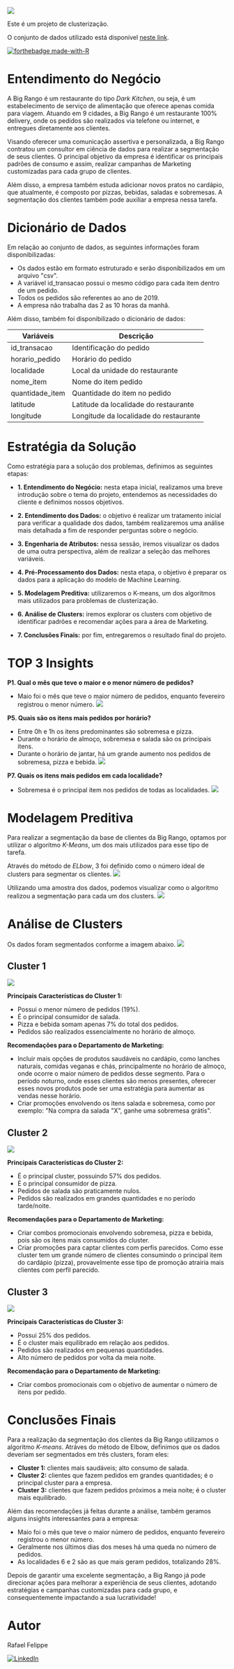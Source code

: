 ![](figures/BigRango.png)

Este é um projeto de clusterização.

O conjunto de dados utilizado está disponível [neste link](https://www.kaggle.com/rafaelgfelippe/food-delivery).

[![forthebadge made-with-R](figures/R.png)](https://www.r-project.org/)

# Entendimento do Negócio

A Big Rango é um restaurante do tipo *Dark Kitchen*, ou seja, é um estabelecimento de serviço de alimentação que oferece apenas comida para viagem. Atuando em 9 cidades, a Big Rango é um restaurante 100% delivery, onde os pedidos são realizados via telefone ou internet, e entregues diretamente aos clientes.

Visando oferecer uma comunicação assertiva e personalizada, a Big Rango contratou um consultor em ciência de dados para realizar a segmentação de seus clientes. O principal objetivo da empresa é identificar os principais padrões de consumo e assim, realizar campanhas de Marketing customizadas para cada grupo de clientes. 

Além disso, a empresa também estuda adicionar novos pratos no cardápio, que atualmente, é composto por pizzas, bebidas, saladas e sobremesas. A segmentação dos clientes também pode auxiliar a empresa nessa tarefa. 

# Dicionário de Dados

Em relação ao conjunto de dados, as seguintes informações foram disponibilizadas:

- Os dados estão em formato estruturado e serão disponibilizados em um arquivo "csv".
- A variável id_transacao possui o mesmo código para cada item dentro de um pedido.
- Todos os pedidos são referentes ao ano de 2019.
- A empresa não trabalha das 2 as 10 horas da manhã.

Além disso, também foi disponibilizado o dicionário de dados:

| Variáveis                        | Descrição                                                    |
| -------------------------------- | ------------------------------------------------------------ |
| id_transacao                     | Identificação do pedido                                      |                          
| horario_pedido                   | Horário do pedido                                            |
| localidade                       | Local da unidade do restaurante                              |
| nome_item                        | Nome do item pedido                                          |
| quantidade_item                  | Quantidade do item no pedido                                 |
| latitude                         | Latitude da localidade do restaurante                        |
| longitude                        | Longitude da localidade do restaurante                       |

# Estratégia da Solução

Como estratégia para a solução dos problemas, definimos as seguintes etapas:

- **1. Entendimento do Negócio:** nesta etapa inicial, realizamos uma breve introdução sobre o tema do projeto, entendemos as necessidades do cliente e definimos nossos objetivos.

- **2. Entendimento dos Dados:** o objetivo é realizar um tratamento inicial para verificar a qualidade dos dados, também realizaremos uma análise mais detalhada a fim de responder perguntas sobre o negócio.

- **3. Engenharia de Atributos:** nessa sessão, iremos visualizar os dados de uma outra perspectiva, além de realizar a seleção das melhores variáveis.

- **4. Pré-Processamento dos Dados:** nesta etapa, o objetivo é preparar os dados para a aplicação do modelo de Machine Learning.

- **5. Modelagem Preditiva:** utilizaremos o K-means, um dos algoritmos mais utilizados para problemas de clusterização.

- **6. Análise de Clusters:** iremos explorar os clusters com objetivo de identificar padrões e recomendar ações para a área de Marketing.

- **7. Conclusões Finais:** por fim, entregaremos o resultado final do projeto.

# TOP 3 Insights 

**P1. Qual o mês que teve o maior e o menor número de pedidos?**
- Maio foi o mês que teve o maior número de pedidos, enquanto fevereiro registrou o menor número.
![](figures/P1.png)

**P5. Quais são os itens mais pedidos por horário?**
- Entre 0h e 1h os itens predominantes são sobremesa e pizza.
- Durante o horário de almoço, sobremesa e salada são os principais itens.
- Durante o horário de jantar, há um grande aumento nos pedidos de sobremesa, pizza e bebida.
![](figures/P5.png)

**P7. Quais os itens mais pedidos em cada localidade?**
- Sobremesa é o principal item nos pedidos de todas as localidades.
![](figures/P7.png)

# Modelagem Preditiva

Para realizar a segmentação da base de clientes da Big Rango, optamos por utilizar o algoritmo *K-Means*, um dos mais utilizados para esse tipo de tarefa. 

Através do método de *ELbow*, 3 foi definido como o número ideal de clusters para segmentar os clientes. 
![](figures/Elbow.png)

Utilizando uma amostra dos dados, podemos visualizar como o algoritmo realizou a segmentação para cada um dos clusters. 
![](figures/model_example.png)

# Análise de Clusters

Os dados foram segmentados conforme a imagem abaixo.
![](figures/pedidos_clusters.png)

## Cluster 1
![](figures/C1.png)

**Principais Características do Cluster 1:**

- Possui o menor número de pedidos (19%).
- É o principal consumidor de salada.
- Pizza e bebida somam apenas 7% do total dos pedidos.
- Pedidos são realizados essencialmente no horário de almoço.

**Recomendações para o Departamento de Marketing:**

- Incluir mais opções de produtos saudáveis no cardápio, como lanches naturais, comidas veganas e chás, principalmente no horário de almoço, onde ocorre o maior número de pedidos desse segmento. Para o período noturno, onde esses clientes são menos presentes, oferecer esses novos produtos pode ser uma estratégia para aumentar as vendas nesse horário.
- Criar promoções envolvendo os itens salada e sobremesa, como por exemplo: "Na compra da salada "X", ganhe uma sobremesa grátis".

## Cluster 2
![](figures/C2.png)

**Principais Características do Cluster 2:**

- É o principal cluster, possuindo 57% dos pedidos.
- É o principal consumidor de pizza.
- Pedidos de salada são praticamente nulos.
- Pedidos são realizados em grandes quantidades e no período tarde/noite.

**Recomendações para o Departamento de Marketing:**

- Criar combos promocionais envolvendo sobremesa, pizza e bebida, pois são os itens mais consumidos do cluster.
- Criar promoções para captar clientes com perfis parecidos. Como esse cluster tem um grande número de clientes consumindo o principal item do cardápio (pizza), provavelmente esse tipo de promoção atrairia mais clientes com perfil parecido.

## Cluster 3
![](figures/C3.png)

**Principais Características do Cluster 3:**

- Possui 25% dos pedidos.
- É o cluster mais equilibrado em relação aos pedidos.
- Pedidos são realizados em pequenas quantidades.
- Alto número de pedidos por volta da meia noite.

**Recomendação para o Departamento de Marketing:**

- Criar combos promocionais com o objetivo de aumentar o número de itens por pedido.

# Conclusões Finais

Para a realização da segmentação dos clientes da Big Rango utilizamos o algoritmo *K-means*. Atráves do método de Elbow, definimos que os dados deveriam ser segmentados em três clusters, foram eles:

- **Cluster 1:** clientes mais saudáveis; alto consumo de salada.
- **Cluster 2:** clientes que fazem pedidos em grandes quantidades; é o principal cluster para a empresa.
- **Cluster 3:** clientes que fazem pedidos próximos a meia noite; é o cluster mais equilibrado.

Além das recomendações já feitas durante a análise, também geramos alguns insights interessantes para a empresa:

- Maio foi o mês que teve o maior número de pedidos, enquanto fevereiro registrou o menor número.
- Geralmente nos últimos dias dos meses há uma queda no número de pedidos.
- As localidades 6 e 2 são as que mais geram pedidos, totalizando 28%.

Depois de garantir uma excelente segmentação, a Big Rango já pode direcionar ações para melhorar a experiência de seus clientes, adotando estratégias e campanhas customizadas para cada grupo, e consequentemente impactando a sua lucratividade!

# Autor

Rafael Felippe  

[<img alt="LinkedIn" src="https://img.shields.io/badge/LinkedIn-0077B5?style=for-the-badge&logo=linkedin&logoColor=white"/>](https://www.linkedin.com/in/rafaelfelippe/)

